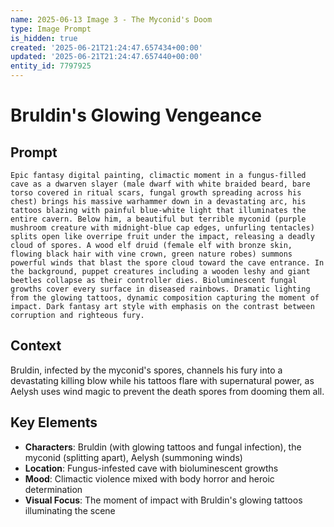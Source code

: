 ```yaml
---
name: 2025-06-13 Image 3 - The Myconid's Doom
type: Image Prompt
is_hidden: true
created: '2025-06-21T21:24:47.657434+00:00'
updated: '2025-06-21T21:24:47.657440+00:00'
entity_id: 7797925
---
```


# Bruldin's Glowing Vengeance

## Prompt

```
Epic fantasy digital painting, climactic moment in a fungus-filled cave as a dwarven slayer (male dwarf with white braided beard, bare torso covered in ritual scars, fungal growth spreading across his chest) brings his massive warhammer down in a devastating arc, his tattoos blazing with painful blue-white light that illuminates the entire cavern. Below him, a beautiful but terrible myconid (purple mushroom creature with midnight-blue cap edges, unfurling tentacles) splits open like overripe fruit under the impact, releasing a deadly cloud of spores. A wood elf druid (female elf with bronze skin, flowing black hair with vine crown, green nature robes) summons powerful winds that blast the spore cloud toward the cave entrance. In the background, puppet creatures including a wooden leshy and giant beetles collapse as their controller dies. Bioluminescent fungal growths cover every surface in diseased rainbows. Dramatic lighting from the glowing tattoos, dynamic composition capturing the moment of impact. Dark fantasy art style with emphasis on the contrast between corruption and righteous fury.
```

## Context

Bruldin, infected by the myconid's spores, channels his fury into a devastating killing blow while his tattoos flare with supernatural power, as Aelysh uses wind magic to prevent the death spores from dooming them all.

## Key Elements

- **Characters**: Bruldin (with glowing tattoos and fungal infection), the myconid (splitting apart), Aelysh (summoning winds)
- **Location**: Fungus-infested cave with bioluminescent growths
- **Mood**: Climactic violence mixed with body horror and heroic determination
- **Visual Focus**: The moment of impact with Bruldin's glowing tattoos illuminating the scene
